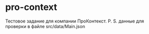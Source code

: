 # pro-context

Тестовое задание для компании ПроКонтекст.
P. S. данные для проверки в файле src/data/Main.json

